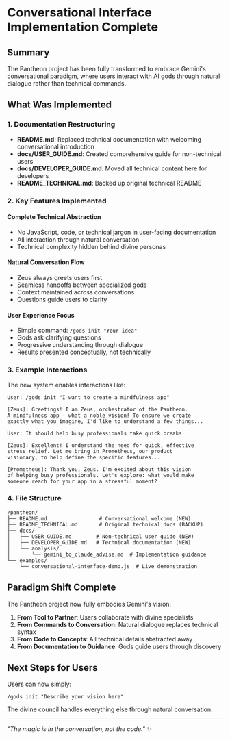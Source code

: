 # Conversational Interface Implementation Complete

## Summary

The Pantheon project has been fully transformed to embrace Gemini's conversational paradigm, where users interact with AI gods through natural dialogue rather than technical commands.

## What Was Implemented

### 1. Documentation Restructuring
- **README.md**: Replaced technical documentation with welcoming conversational introduction
- **docs/USER_GUIDE.md**: Created comprehensive guide for non-technical users
- **docs/DEVELOPER_GUIDE.md**: Moved all technical content here for developers
- **README_TECHNICAL.md**: Backed up original technical README

### 2. Key Features Implemented

#### Complete Technical Abstraction
- No JavaScript, code, or technical jargon in user-facing documentation
- All interaction through natural conversation
- Technical complexity hidden behind divine personas

#### Natural Conversation Flow
- Zeus always greets users first
- Seamless handoffs between specialized gods
- Context maintained across conversations
- Questions guide users to clarity

#### User Experience Focus
- Simple command: `/gods init "Your idea"`
- Gods ask clarifying questions
- Progressive understanding through dialogue
- Results presented conceptually, not technically

### 3. Example Interactions

The new system enables interactions like:

```
User: /gods init "I want to create a mindfulness app"

[Zeus]: Greetings! I am Zeus, orchestrator of the Pantheon. 
A mindfulness app - what a noble vision! To ensure we create 
exactly what you imagine, I'd like to understand a few things...

User: It should help busy professionals take quick breaks

[Zeus]: Excellent! I understand the need for quick, effective 
stress relief. Let me bring in Prometheus, our product 
visionary, to help define the specific features...

[Prometheus]: Thank you, Zeus. I'm excited about this vision 
of helping busy professionals. Let's explore: what would make 
someone reach for your app in a stressful moment?
```

### 4. File Structure

```
/pantheon/
├── README.md                 # Conversational welcome (NEW)
├── README_TECHNICAL.md       # Original technical docs (BACKUP)
├── docs/
│   ├── USER_GUIDE.md        # Non-technical user guide (NEW)
│   ├── DEVELOPER_GUIDE.md   # Technical documentation (NEW)
│   └── analysis/
│       └── gemini_to_claude_advise.md  # Implementation guidance
└── examples/
    └── conversational-interface-demo.js  # Live demonstration
```

## Paradigm Shift Complete

The Pantheon project now fully embodies Gemini's vision:

1. **From Tool to Partner**: Users collaborate with divine specialists
2. **From Commands to Conversation**: Natural dialogue replaces technical syntax
3. **From Code to Concepts**: All technical details abstracted away
4. **From Documentation to Guidance**: Gods guide users through discovery

## Next Steps for Users

Users can now simply:

```
/gods init "Describe your vision here"
```

The divine council handles everything else through natural conversation.

---

*"The magic is in the conversation, not the code."* ✨